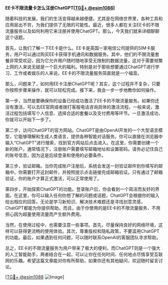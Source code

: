 **EE卡不限流量卡怎么注册ChatGPT[[TG💪+ @esim1088](https://t.me/s/esim1088)]**

随着科技的发展，我们的生活变得越来越便捷。尤其是在网络世界里，各种工具和应用层出不穷，为我们提供了无限的可能性。最近，很多人都在关注EE卡的不限流量服务以及如何利用它来注册并使用ChatGPT。那么，今天我们就来详细聊聊这个话题。

首先，让我们了解一下EE卡是什么。EE卡是英国一家电信公司提供的SIM卡服务，用户可以通过购买EE卡获得手机通讯和数据服务。其中，他们的不限流量套餐非常受欢迎，因为它允许用户随时随地享受无限制的数据流量，这对于需要频繁上网的人来说无疑是一个巨大的福利。特别是对于那些想要通过ChatGPT进行学习、工作或者娱乐的人来说，EE卡的不限流量服务简直就是一个福音。

那么，问题来了，如何用EE卡注册ChatGPT呢？其实，这个过程并不复杂，只要你按照步骤来操作，就可以轻松完成。接下来，我会一步一步地教你如何操作。

第一步，当然是要确保你的设备已经成功激活了EE卡的不限流量服务。如果你还没有激活，可以去EE官网或者拨打客服电话咨询具体的激活流程。一般来说，激活过程包括填写个人信息、选择合适的套餐以及支付费用等环节。一旦激活成功，你就可以开始下一步了。

第二步，访问ChatGPT的官方网站。ChatGPT是由OpenAI开发的一个大型语言模型，它能够理解和生成人类语言，提供各种智能对话服务。你可以直接在浏览器中输入“ChatGPT”进行搜索，找到官方网站后点击进入。在这里，你需要创建一个新的账户。通常情况下，注册账户需要填写邮箱地址和设置密码。请务必记住自己的账号信息，因为这是后续登录和使用的必要条件。

第三步，验证邮箱。当你完成账户注册后，系统会发送一封验证邮件到你填写的邮箱中。你需要打开这封邮件，并按照提示点击链接完成邮箱验证。只有通过了邮箱验证，你的账户才算正式激活，可以正常使用了。

第四步，开始探索ChatGPT的功能。登录账户后，你会看到一个简洁而友好的界面。在这里，你可以输入任何你想了解的问题或话题，ChatGPT会根据你的输入给出相应的回答。无论是学习新知识、解决技术难题还是寻找创意灵感，ChatGPT都能为你提供帮助。而且，由于你使用的是EE卡的不限流量服务，不用担心因为超量使用流量而产生额外费用。

当然，在使用过程中，也需要注意一些事项。首先，尽量保持良好的网络环境，这样可以获得更流畅的使用体验。其次，尊重版权和隐私政策，不要滥用ChatGPT的功能。最后，如果遇到任何问题，可以随时联系OpenAI的客服团队寻求帮助。

总之，EE卡的不限流量服务为用户带来了极大的便利，而ChatGPT则是一个强大的人工智能助手，两者结合在一起，可以让你在任何时间、任何地点尽情享受互联网的乐趣。希望这篇文章能对你有所帮助，如果你还有其他疑问，欢迎随时留言讨论。

[[TG💪+ @esim1088](https://t.me/s/esim1088) ![Image](https://i.postimg.cc/4NQfJmqS/Snipaste-2025-05-13-00-14-12.png)]